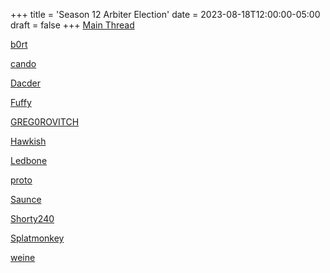 +++
title = 'Season 12 Arbiter Election'
date = 2023-08-18T12:00:00-05:00
draft = false
+++
[Main Thread](/season-12/arbiter/s12-arbiter-election.html)

[b0rt](/season-12/arbiter/b0rt.html)

[cando](/season-12/arbiter/cando.html)

[Dacder](/season-12/arbiter/Dacder.html)

[Fuffy](/season-12/arbiter/Fuffy.html)

[GREG0ROVITCH](/season-12/arbiter/GREG0ROVITCH.html)

[Hawkish](/season-12/arbiter/Hawkish.html)

[Ledbone](/season-12/arbiter/Ledbone.html)

[proto](/season-12/arbiter/proto.html)

[Saunce](/season-12/arbiter/Saunce.html)

[Shorty240](/season-12/arbiter/Shorty240.html)

[Splatmonkey](/season-12/arbiter/Splatmonkey.html)

[weine](/season-12/arbiter/weine.html)